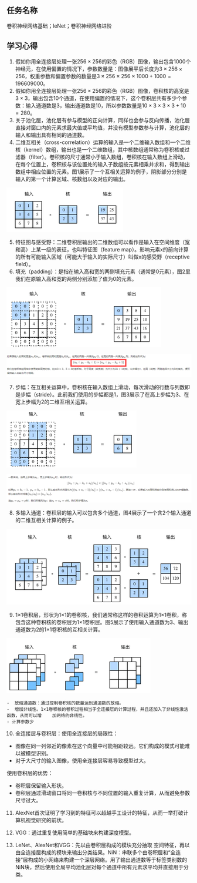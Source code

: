 ## 任务名称 

卷积神经网络基础；leNet；卷积神经网络进阶

## 学习心得

1. 假如你用全连接层处理一张$256 \times 256$的彩色（RGB）图像，输出包含1000个神经元，在使用偏置的情况下，参数数量是：图像展平后长度为$3 \times 256 \times 256$，权重参数和偏置参数的数量是$3 \times 256 \times 256 \times 1000 + 1000 = 196609000$。
2. 假如你用全连接层处理一张$256 \times 256$的彩色（RGB）图像，卷积核的高宽是$3 \times 3$，输出包含10个通道，在使用偏置的情况下，这个卷积层共有多少个参数：输入通道数是3，输出通道数是10，所以参数数量是$10 \times 3 \times 3 \times 3 + 10 = 280$。
3. 关于池化层，池化层有参与模型的正向计算，同样也会参与反向传播，池化层直接对窗口内的元素求最大值或平均值，并没有模型参数参与计算，池化层的输入和输出具有相同的通道数。
4. 二维互相关（cross-correlation）运算的输入是一个二维输入数组和一个二维核（kernel）数组，输出也是一个二维数组，其中核数组通常称为卷积核或过滤器（filter）。卷积核的尺寸通常小于输入数组，卷积核在输入数组上滑动，在每个位置上，卷积核与该位置处的输入子数组按元素相乘并求和，得到输出数组中相应位置的元素。图1展示了一个互相关运算的例子，阴影部分分别是输入的第一个计算区域、核数组以及对应的输出。

![image-20200218210106862](task05.assets/image-20200218210106862.png)

5. 特征图与感受野：二维卷积层输出的二维数组可以看作是输入在空间维度（宽和高）上某一级的表征，也叫特征图（feature map）。影响元素x的前向计算的所有可能输入区域（可能大于输入的实际尺寸）叫做x的感受野（receptive field）。
6. 填充（padding）：是指在输入高和宽的两侧填充元素（通常是0元素），图2里我们在原输入高和宽的两侧分别添加了值为0的元素。

![image-20200218210321506](task05.assets/image-20200218210321506.png)

![image-20200218210447375](task05.assets/image-20200218210447375.png)

7. 步幅：在互相关运算中，卷积核在输入数组上滑动，每次滑动的行数与列数即是步幅（stride）。此前我们使用的步幅都是1，图3展示了在高上步幅为3、在宽上步幅为2的二维互相关运算。

![image-20200218210400852](task05.assets/image-20200218210400852.png)

![image-20200218210507289](task05.assets/image-20200218210507289.png)

8. 多输入通道：卷积层的输入可以包含多个通道，图4展示了一个含2个输入通道的二维互相关计算的例子。

![image-20200218210554989](task05.assets/image-20200218210554989.png)

9. 1×1卷积层，形状为1×1的卷积核，我们通常称这样的卷积运算为1×1卷积，称包含这种卷积核的卷积层为1×1卷积层。图5展示了使用输入通道数为3、输出通道数为2的1×1卷积核的互相关计算。

![image-20200218210719058](task05.assets/image-20200218210719058.png)



	-  放缩通道数：通过控制卷积核的数量达到通道数的放缩。
	-  增加非线性。1×1卷积核的卷积过程相当于全连接层的计算过程，并且还加入了非线性激活函数，从而可以增	加网络的非线性。
	- 计算参数少

10. 全连接层与卷积层：使用全连接层的局限性：

   - 图像在同一列邻近的像素在这个向量中可能相距较远。它们构成的模式可能难以被模型识别。
   - 对于大尺寸的输入图像，使用全连接层容易导致模型过大。

   使用卷积层的优势：

   - 卷积层保留输入形状。
   - 卷积层通过滑动窗口将同一卷积核与不同位置的输入重复计算，从而避免参数尺寸过大。

11. AlexNet首次证明了学习到的特征可以超越⼿⼯设计的特征，从而⼀举打破计算机视觉研究的前状。

12. VGG：通过重复使⽤简单的基础块来构建深度模型。

13. LeNet、AlexNet和VGG：先以由卷积层构成的模块充分抽取 空间特征，再以由全连接层构成的模块来输出分类结果。NiN：串联多个由卷积层和“全连接”层构成的小⽹络来构建⼀个深层⽹络。⽤了输出通道数等于标签类别数的NiN块，然后使⽤全局平均池化层对每个通道中所有元素求平均并直接⽤于分类。

